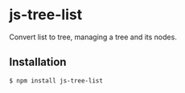 # js-tree-list

Convert list to tree, managing a tree and its nodes.

## Installation

```
$ npm install js-tree-list
```
